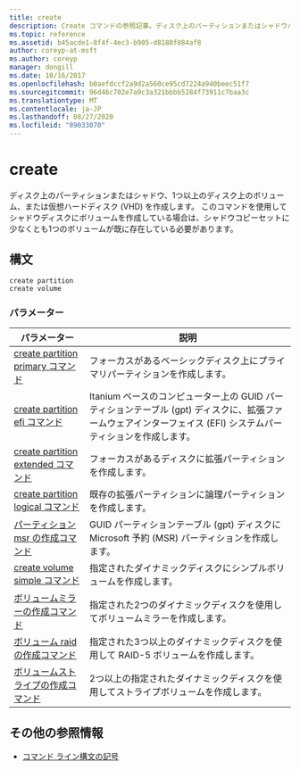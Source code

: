 ```yaml
---
title: create
description: Create コマンドの参照記事。ディスク上のパーティションまたはシャドウパーティション、1つまたは複数のディスク上のボリューム、または仮想ハードディスク (VHD) を作成します。
ms.topic: reference
ms.assetid: b45acde1-8f4f-4ec3-b905-d8188f884af8
author: coreyp-at-msft
ms.author: coreyp
manager: dongill
ms.date: 10/16/2017
ms.openlocfilehash: b0aefdccf2a9d2a560ce95cd7224a940beec51f7
ms.sourcegitcommit: 96d46c702e7a9c3a321bbbb5284f73911c7baa3c
ms.translationtype: MT
ms.contentlocale: ja-JP
ms.lasthandoff: 08/27/2020
ms.locfileid: "89033070"
---
```

# <a name="create"></a>create

ディスク上のパーティションまたはシャドウ、1つ以上のディスク上のボリューム、または仮想ハードディスク (VHD) を作成します。 このコマンドを使用してシャドウディスクにボリュームを作成している場合は、シャドウコピーセットに少なくとも1つのボリュームが既に存在している必要があります。

## <a name="syntax"></a>構文

```
create partition
create volume
```

### <a name="parameters"></a>パラメーター

| パラメーター | 説明 |
| --------- | ----------- |
| [create partition primary コマンド](create-partition-primary.md) | フォーカスがあるベーシックディスク上にプライマリパーティションを作成します。 |
| [create partition efi コマンド](create-partition-efi.md) | Itanium ベースのコンピューター上の GUID パーティションテーブル (gpt) ディスクに、拡張ファームウェアインターフェイス (EFI) システムパーティションを作成します。 |
| [create partition extended コマンド](create-partition-extended.md) | フォーカスがあるディスクに拡張パーティションを作成します。 |
| [create partition logical コマンド](create-partition-logical.md) | 既存の拡張パーティションに論理パーティションを作成します。 |
| [パーティション msr の作成コマンド](create-partition-msr.md) | GUID パーティションテーブル (gpt) ディスクに Microsoft 予約 (MSR) パーティションを作成します。 |
| [create volume simple コマンド](create-volume-simple.md) | 指定されたダイナミックディスクにシンプルボリュームを作成します。 |
| [ボリュームミラーの作成コマンド](create-volume-mirror.md) | 指定された2つのダイナミックディスクを使用してボリュームミラーを作成します。 |
| [ボリューム raid の作成コマンド](create-volume-raid.md) | 指定された3つ以上のダイナミックディスクを使用して RAID-5 ボリュームを作成します。 |
| [ボリュームストライプの作成コマンド](create-volume-stripe.md) | 2つ以上の指定されたダイナミックディスクを使用してストライプボリュームを作成します。 |

## <a name="additional-references"></a>その他の参照情報

- [コマンド ライン構文の記号](command-line-syntax-key.md)
